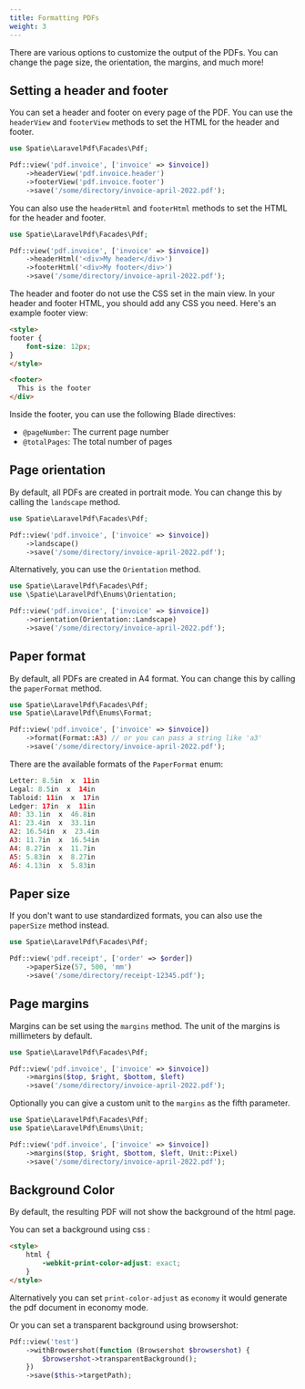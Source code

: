 ```yaml
---
title: Formatting PDFs
weight: 3
---
```


There are various options to customize the output of the PDFs. You can change the page size, the orientation, the margins, and much more!

## Setting a header and footer

You can set a header and footer on every page of the PDF. You can use the `headerView` and `footerView` methods to set the HTML for the header and footer.

```php
use Spatie\LaravelPdf\Facades\Pdf;

Pdf::view('pdf.invoice', ['invoice' => $invoice])
    ->headerView('pdf.invoice.header')
    ->footerView('pdf.invoice.footer')
    ->save('/some/directory/invoice-april-2022.pdf');
```

You can also use the `headerHtml` and `footerHtml` methods to set the HTML for the header and footer.

```php
use Spatie\LaravelPdf\Facades\Pdf;

Pdf::view('pdf.invoice', ['invoice' => $invoice])
    ->headerHtml('<div>My header</div>')
    ->footerHtml('<div>My footer</div>')
    ->save('/some/directory/invoice-april-2022.pdf');
```

The header and footer do not use the CSS set in the main view. In your header and footer HTML, you should add any CSS you need. Here's an example footer view:

```html
<style>
footer {
    font-size: 12px;
}
</style>

<footer>
  This is the footer
</div>
```

Inside the footer, you can use the following Blade directives:

- `@pageNumber`:  The current page number
- `@totalPages`:  The total number of pages

## Page orientation

By default, all PDFs are created in portrait mode. You can change this by calling the `landscape` method.

```php
use Spatie\LaravelPdf\Facades\Pdf;

Pdf::view('pdf.invoice', ['invoice' => $invoice])
    ->landscape()
    ->save('/some/directory/invoice-april-2022.pdf');
```

Alternatively, you can use the `Orientation` method.

```php
use Spatie\LaravelPdf\Facades\Pdf;
use \Spatie\LaravelPdf\Enums\Orientation;

Pdf::view('pdf.invoice', ['invoice' => $invoice])
    ->orientation(Orientation::Landscape)
    ->save('/some/directory/invoice-april-2022.pdf');
```

## Paper format

By default, all PDFs are created in A4 format. You can change this by calling the `paperFormat` method.

```php
use Spatie\LaravelPdf\Facades\Pdf;
use Spatie\LaravelPdf\Enums\Format;

Pdf::view('pdf.invoice', ['invoice' => $invoice])
    ->format(Format::A3) // or you can pass a string like 'a3'
    ->save('/some/directory/invoice-april-2022.pdf');
```

There are the available formats of the `PaperFormat` enum:

```php
Letter: 8.5in  x  11in
Legal: 8.5in  x  14in
Tabloid: 11in  x  17in
Ledger: 17in  x  11in
A0: 33.1in  x  46.8in
A1: 23.4in  x  33.1in
A2: 16.54in  x  23.4in
A3: 11.7in  x  16.54in
A4: 8.27in  x  11.7in
A5: 5.83in  x  8.27in
A6: 4.13in  x  5.83in
```

## Paper size

If you don't want to use standardized formats, you can also use the `paperSize` method instead.

```php
use Spatie\LaravelPdf\Facades\Pdf;

Pdf::view('pdf.receipt', ['order' => $order])
    ->paperSize(57, 500, 'mm')
    ->save('/some/directory/receipt-12345.pdf');
```

## Page margins

Margins can be set using the `margins` method. The unit of the margins is millimeters by default.

```php
use Spatie\LaravelPdf\Facades\Pdf;

Pdf::view('pdf.invoice', ['invoice' => $invoice])
    ->margins($top, $right, $bottom, $left)
    ->save('/some/directory/invoice-april-2022.pdf');
```

Optionally you can give a custom unit to the `margins` as the fifth parameter.


```php
use Spatie\LaravelPdf\Facades\Pdf;
use Spatie\LaravelPdf\Enums\Unit;

Pdf::view('pdf.invoice', ['invoice' => $invoice])
    ->margins($top, $right, $bottom, $left, Unit::Pixel)
    ->save('/some/directory/invoice-april-2022.pdf');
```

## Background Color

By default, the resulting PDF will not show the background of the html page.

You can set a background using css :

```html
<style>
    html {
        -webkit-print-color-adjust: exact;
    }
</style>
```

Alternatively you can set `print-color-adjust` as `economy` it would generate the pdf document in economy mode.

Or you can set a transparent background using browsershot:

```php
Pdf::view('test')
    ->withBrowsershot(function (Browsershot $browsershot) {
        $browsershot->transparentBackground();
    })
    ->save($this->targetPath);
```
